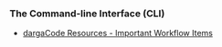 

### The Command-line Interface (CLI)

* [dargaCode Resources  - Important Workflow Items](https://github.com/dargaCode/WebDevStudyResources#the-command-line)

